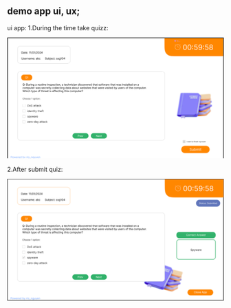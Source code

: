 

## demo app ui, ux;

ui app: 
1.During the time take quizz:

![im](img/duringQuizz.png)

2.After submit quiz:

![im](img/SubmittedQuizz.png)


